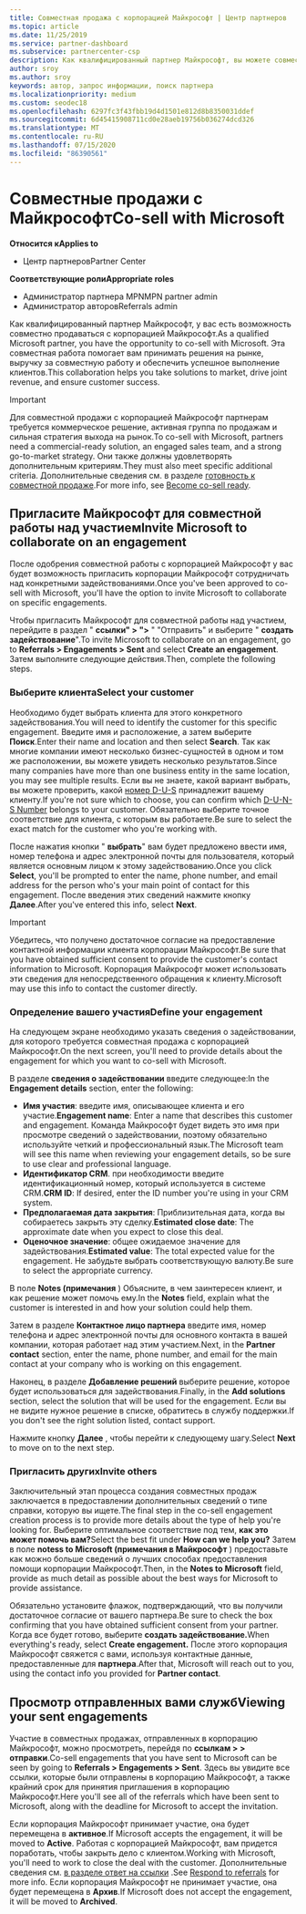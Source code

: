 ```yaml
---
title: Совместная продажа с корпорацией Майкрософт | Центр партнеров
ms.topic: article
ms.date: 11/25/2019
ms.service: partner-dashboard
ms.subservice: partnercenter-csp
description: Как квалифицированный партнер Майкрософт, вы можете совместно продавать с корпорацией Майкрософт. Узнайте, как определять задействования, приглашать Майкрософт для совместной работы или просматривать отправленные задействования.
author: sroy
ms.author: sroy
keywords: автор, запрос информации, поиск партнера
ms.localizationpriority: medium
ms.custom: seodec18
ms.openlocfilehash: 6297fc3f43fbb19d4d1501e812d8b8350031ddef
ms.sourcegitcommit: 6d45415908711cd0e28aeb19756b036274dcd326
ms.translationtype: MT
ms.contentlocale: ru-RU
ms.lasthandoff: 07/15/2020
ms.locfileid: "86390561"
---
```

# <a name="co-sell-with-microsoft"></a><span data-ttu-id="e84b5-105">Совместные продажи с Майкрософт</span><span class="sxs-lookup"><span data-stu-id="e84b5-105">Co-sell with Microsoft</span></span>

<span data-ttu-id="e84b5-106">**Относится к**</span><span class="sxs-lookup"><span data-stu-id="e84b5-106">**Applies to**</span></span>

-  <span data-ttu-id="e84b5-107">Центр партнеров</span><span class="sxs-lookup"><span data-stu-id="e84b5-107">Partner Center</span></span>

<span data-ttu-id="e84b5-108">**Соответствующие роли**</span><span class="sxs-lookup"><span data-stu-id="e84b5-108">**Appropriate roles**</span></span>

- <span data-ttu-id="e84b5-109">Администратор партнера MPN</span><span class="sxs-lookup"><span data-stu-id="e84b5-109">MPN partner admin</span></span>
- <span data-ttu-id="e84b5-110">Администратор авторов</span><span class="sxs-lookup"><span data-stu-id="e84b5-110">Referrals admin</span></span>

<span data-ttu-id="e84b5-111">Как квалифицированный партнер Майкрософт, у вас есть возможность совместно продаваться с корпорацией Майкрософт.</span><span class="sxs-lookup"><span data-stu-id="e84b5-111">As a qualified Microsoft partner, you have the opportunity to co-sell with Microsoft.</span></span> <span data-ttu-id="e84b5-112">Эта совместная работа помогает вам принимать решения на рынке, выручку за совместную работу и обеспечить успешное выполнение клиентов.</span><span class="sxs-lookup"><span data-stu-id="e84b5-112">This collaboration helps you take solutions to market, drive joint revenue, and ensure customer success.</span></span>

> [!IMPORTANT]
> <span data-ttu-id="e84b5-113">Для совместной продажи с корпорацией Майкрософт партнерам требуется коммерческое решение, активная группа по продажам и сильная стратегия выхода на рынок.</span><span class="sxs-lookup"><span data-stu-id="e84b5-113">To co-sell with Microsoft, partners need a commercial-ready solution, an engaged sales team, and a strong go-to-market strategy.</span></span> <span data-ttu-id="e84b5-114">Они также должны удовлетворять дополнительным критериям.</span><span class="sxs-lookup"><span data-stu-id="e84b5-114">They must also meet specific additional criteria.</span></span> <span data-ttu-id="e84b5-115">Дополнительные сведения см. в разделе [готовность к совместной продаже](https://partner.microsoft.com/reach-customers/selling-with-microsoft#become-ready).</span><span class="sxs-lookup"><span data-stu-id="e84b5-115">For more info, see [Become co-sell ready](https://partner.microsoft.com/reach-customers/selling-with-microsoft#become-ready).</span></span>

## <a name="invite-microsoft-to-collaborate-on-an-engagement"></a><span data-ttu-id="e84b5-116">Пригласите Майкрософт для совместной работы над участием</span><span class="sxs-lookup"><span data-stu-id="e84b5-116">Invite Microsoft to collaborate on an engagement</span></span>

<span data-ttu-id="e84b5-117">После одобрения совместной работы с корпорацией Майкрософт у вас будет возможность пригласить корпорации Майкрософт сотрудничать над конкретными задействованиями.</span><span class="sxs-lookup"><span data-stu-id="e84b5-117">Once you've been approved to co-sell with Microsoft, you'll have the option to invite Microsoft to collaborate on specific engagements.</span></span>

<span data-ttu-id="e84b5-118">Чтобы пригласить Майкрософт для совместной работы над участием, перейдите в раздел " **ссылки" > ">** " "Отправить" и выберите " **создать задействование**".</span><span class="sxs-lookup"><span data-stu-id="e84b5-118">To invite Microsoft to collaborate on an engagement, go to **Referrals > Engagements > Sent** and select **Create an engagement**.</span></span> <span data-ttu-id="e84b5-119">Затем выполните следующие действия.</span><span class="sxs-lookup"><span data-stu-id="e84b5-119">Then, complete the following steps.</span></span>

### <a name="select-your-customer"></a><span data-ttu-id="e84b5-120">Выберите клиента</span><span class="sxs-lookup"><span data-stu-id="e84b5-120">Select your customer</span></span>

<span data-ttu-id="e84b5-121">Необходимо будет выбрать клиента для этого конкретного задействования.</span><span class="sxs-lookup"><span data-stu-id="e84b5-121">You will need to identify the customer for this specific engagement.</span></span> <span data-ttu-id="e84b5-122">Введите имя и расположение, а затем выберите **Поиск**.</span><span class="sxs-lookup"><span data-stu-id="e84b5-122">Enter their name and location and then select **Search**.</span></span> <span data-ttu-id="e84b5-123">Так как многие компании имеют несколько бизнес-сущностей в одном и том же расположении, вы можете увидеть несколько результатов.</span><span class="sxs-lookup"><span data-stu-id="e84b5-123">Since many companies have more than one business entity in the same location, you may see multiple results.</span></span> <span data-ttu-id="e84b5-124">Если вы не знаете, какой вариант выбрать, вы можете проверить, какой [номер D-U-S](https://www.dnb.com/duns-number.html) принадлежит вашему клиенту.</span><span class="sxs-lookup"><span data-stu-id="e84b5-124">If you're not sure which to choose, you can confirm which [D-U-N-S Number](https://www.dnb.com/duns-number.html) belongs to your customer.</span></span> <span data-ttu-id="e84b5-125">Обязательно выберите точное соответствие для клиента, с которым вы работаете.</span><span class="sxs-lookup"><span data-stu-id="e84b5-125">Be sure to select the exact match for the customer who you're working with.</span></span> 

<span data-ttu-id="e84b5-126">После нажатия кнопки " **выбрать**" вам будет предложено ввести имя, номер телефона и адрес электронной почты для пользователя, который является основным лицом к этому задействованию.</span><span class="sxs-lookup"><span data-stu-id="e84b5-126">Once you click **Select**, you'll be prompted to enter the name, phone number, and email address for the person who's your main point of contact for this engagement.</span></span> <span data-ttu-id="e84b5-127">После введения этих сведений нажмите кнопку **Далее**.</span><span class="sxs-lookup"><span data-stu-id="e84b5-127">After you've entered this info, select **Next**.</span></span>

> [!IMPORTANT]
> <span data-ttu-id="e84b5-128">Убедитесь, что получено достаточное согласие на предоставление контактной информации клиента корпорации Майкрософт.</span><span class="sxs-lookup"><span data-stu-id="e84b5-128">Be sure that you have obtained sufficient consent to provide the customer's contact information to Microsoft.</span></span> <span data-ttu-id="e84b5-129">Корпорация Майкрософт может использовать эти сведения для непосредственного обращения к клиенту.</span><span class="sxs-lookup"><span data-stu-id="e84b5-129">Microsoft may use this info to contact the customer directly.</span></span>

### <a name="define-your-engagement"></a><span data-ttu-id="e84b5-130">Определение вашего участия</span><span class="sxs-lookup"><span data-stu-id="e84b5-130">Define your engagement</span></span>

<span data-ttu-id="e84b5-131">На следующем экране необходимо указать сведения о задействовании, для которого требуется совместная продажа с корпорацией Майкрософт.</span><span class="sxs-lookup"><span data-stu-id="e84b5-131">On the next screen, you'll need to provide details about the engagement for which you want to co-sell with Microsoft.</span></span>

<span data-ttu-id="e84b5-132">В разделе **сведения о задействовании** введите следующее:</span><span class="sxs-lookup"><span data-stu-id="e84b5-132">In the **Engagement details** section, enter the following:</span></span>
- <span data-ttu-id="e84b5-133">**Имя участия**: введите имя, описывающее клиента и его участие.</span><span class="sxs-lookup"><span data-stu-id="e84b5-133">**Engagement name**: Enter a name that describes this customer and engagement.</span></span> <span data-ttu-id="e84b5-134">Команда Майкрософт будет видеть это имя при просмотре сведений о задействовании, поэтому обязательно используйте четкий и профессиональный язык.</span><span class="sxs-lookup"><span data-stu-id="e84b5-134">The Microsoft team will see this name when reviewing your engagement details, so be sure to use clear and professional language.</span></span>
- <span data-ttu-id="e84b5-135">**Идентификатор CRM**. при необходимости введите идентификационный номер, который используется в системе CRM.</span><span class="sxs-lookup"><span data-stu-id="e84b5-135">**CRM ID**: If desired, enter the ID number you're using in your CRM system.</span></span>
- <span data-ttu-id="e84b5-136">**Предполагаемая дата закрытия**: Приблизительная дата, когда вы собираетесь закрыть эту сделку.</span><span class="sxs-lookup"><span data-stu-id="e84b5-136">**Estimated close date**: The approximate date when you expect to close this deal.</span></span>
- <span data-ttu-id="e84b5-137">**Оценочное значение**: общее ожидаемое значение для задействования.</span><span class="sxs-lookup"><span data-stu-id="e84b5-137">**Estimated value**: The total expected value for the engagement.</span></span> <span data-ttu-id="e84b5-138">Не забудьте выбрать соответствующую валюту.</span><span class="sxs-lookup"><span data-stu-id="e84b5-138">Be sure to select the appropriate currency.</span></span>

<span data-ttu-id="e84b5-139">В поле **Notes (примечания** ) Объясните, в чем заинтересен клиент, и как решение может помочь ему.</span><span class="sxs-lookup"><span data-stu-id="e84b5-139">In the **Notes** field, explain what the customer is interested in and how your solution could help them.</span></span>

 <span data-ttu-id="e84b5-140">Затем в разделе **Контактное лицо партнера** введите имя, номер телефона и адрес электронной почты для основного контакта в вашей компании, которая работает над этим участием.</span><span class="sxs-lookup"><span data-stu-id="e84b5-140">Next, in the **Partner contact** section, enter the name, phone number, and email for the main contact at your company who is working on this engagement.</span></span>

<span data-ttu-id="e84b5-141">Наконец, в разделе **Добавление решений** выберите решение, которое будет использоваться для задействования.</span><span class="sxs-lookup"><span data-stu-id="e84b5-141">Finally, in the **Add solutions** section, select the solution that will be used for the engagement.</span></span> <span data-ttu-id="e84b5-142">Если вы не видите нужное решение в списке, обратитесь в службу поддержки.</span><span class="sxs-lookup"><span data-stu-id="e84b5-142">If you don't see the right solution listed, contact support.</span></span>

<span data-ttu-id="e84b5-143">Нажмите кнопку **Далее** , чтобы перейти к следующему шагу.</span><span class="sxs-lookup"><span data-stu-id="e84b5-143">Select **Next** to move on to the next step.</span></span>

### <a name="invite-others"></a><span data-ttu-id="e84b5-144">Пригласить других</span><span class="sxs-lookup"><span data-stu-id="e84b5-144">Invite others</span></span>

<span data-ttu-id="e84b5-145">Заключительный этап процесса создания совместных продаж заключается в предоставлении дополнительных сведений о типе справки, которую вы ищете.</span><span class="sxs-lookup"><span data-stu-id="e84b5-145">The final step in the co-sell engagement creation process is to provide more details about the type of help you're looking for.</span></span> <span data-ttu-id="e84b5-146">Выберите оптимальное соответствие под тем, **как это может помочь вам?**</span><span class="sxs-lookup"><span data-stu-id="e84b5-146">Select the best fit under **How can we help you?**</span></span> <span data-ttu-id="e84b5-147">Затем в поле **notess to Microsoft (примечания в Майкрософт** ) предоставьте как можно больше сведений о лучших способах предоставления помощи корпорации Майкрософт.</span><span class="sxs-lookup"><span data-stu-id="e84b5-147">Then, in the **Notes to Microsoft** field, provide as much detail as possible about the best ways for Microsoft to provide assistance.</span></span>

<span data-ttu-id="e84b5-148">Обязательно установите флажок, подтверждающий, что вы получили достаточное согласие от вашего партнера.</span><span class="sxs-lookup"><span data-stu-id="e84b5-148">Be sure to check the box confirming that you have obtained sufficient consent from your partner.</span></span> <span data-ttu-id="e84b5-149">Когда все будет готово, выберите **создать задействование.**</span><span class="sxs-lookup"><span data-stu-id="e84b5-149">When everything's ready, select **Create engagement.**</span></span> <span data-ttu-id="e84b5-150">После этого корпорация Майкрософт свяжется с вами, используя контактные данные, предоставленные для **партнера**.</span><span class="sxs-lookup"><span data-stu-id="e84b5-150">After that, Microsoft will reach out to you, using the contact info you provided for **Partner contact**.</span></span>

## <a name="viewing-your-sent-engagements"></a><span data-ttu-id="e84b5-151">Просмотр отправленных вами служб</span><span class="sxs-lookup"><span data-stu-id="e84b5-151">Viewing your sent engagements</span></span>

<span data-ttu-id="e84b5-152">Участие в совместных продажах, отправленных в корпорацию Майкрософт, можно просмотреть, перейдя по **ссылкам > > отправки**.</span><span class="sxs-lookup"><span data-stu-id="e84b5-152">Co-sell engagements that you have sent to Microsoft can be seen by going to **Referrals > Engagements > Sent**.</span></span> <span data-ttu-id="e84b5-153">Здесь вы увидите все ссылки, которые были отправлены в корпорацию Майкрософт, а также крайний срок для принятия приглашения в корпорацию Майкрософт.</span><span class="sxs-lookup"><span data-stu-id="e84b5-153">Here you'll see all of the referrals which have been sent to Microsoft, along with the deadline for Microsoft to accept the invitation.</span></span>

<span data-ttu-id="e84b5-154">Если корпорация Майкрософт принимает участие, она будет перемещена в **активное**.</span><span class="sxs-lookup"><span data-stu-id="e84b5-154">If Microsoft accepts the engagement, it will be moved to **Active**.</span></span> <span data-ttu-id="e84b5-155">Работая с корпорацией Майкрософт, вам придется поработать, чтобы закрыть дело с клиентом.</span><span class="sxs-lookup"><span data-stu-id="e84b5-155">Working with Microsoft, you'll need to work to close the deal with the customer.</span></span> <span data-ttu-id="e84b5-156">Дополнительные сведения см. [в разделе ответ на ссылки](responding-to-referrals.md) .</span><span class="sxs-lookup"><span data-stu-id="e84b5-156">See [Respond to referrals](responding-to-referrals.md) for more info.</span></span> <span data-ttu-id="e84b5-157">Если корпорация Майкрософт не принимает участие, она будет перемещена в **Архив**.</span><span class="sxs-lookup"><span data-stu-id="e84b5-157">If Microsoft does not accept the engagement, it will be moved to **Archived**.</span></span>
